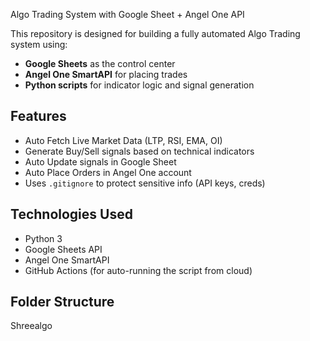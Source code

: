 Algo Trading System with Google Sheet + Angel One API

This repository is designed for building a fully automated Algo Trading system using:
- **Google Sheets** as the control center
- **Angel One SmartAPI** for placing trades
- **Python scripts** for indicator logic and signal generation

## Features

- Auto Fetch Live Market Data (LTP, RSI, EMA, OI)
- Generate Buy/Sell signals based on technical indicators
- Auto Update signals in Google Sheet
- Auto Place Orders in Angel One account
- Uses `.gitignore` to protect sensitive info (API keys, creds)

## Technologies Used

- Python 3
- Google Sheets API
- Angel One SmartAPI
- GitHub Actions (for auto-running the script from cloud)

## Folder Structure
 Shreealgo
